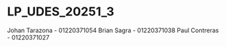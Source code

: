 # LP_UDES_20251_3
Johan Tarazona - 01220371054 Brian Sagra - 01220371038 Paul Contreras - 01220371027
